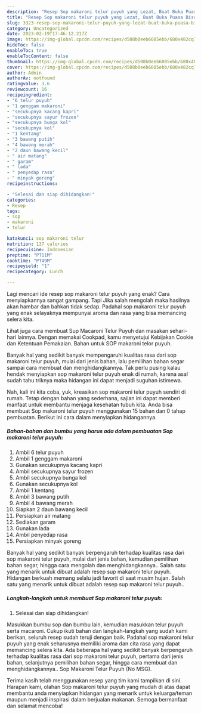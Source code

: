 ```yaml
---
description: "Resep Sop makaroni telur puyuh yang Lezat, Buat Buka Puasa Bisa Manjain Lidah"
title: "Resep Sop makaroni telur puyuh yang Lezat, Buat Buka Puasa Bisa Manjain Lidah"
slug: 3323-resep-sop-makaroni-telur-puyuh-yang-lezat-buat-buka-puasa-bisa-manjain-lidah
category: Uncategorized
date: 2023-02-19T17:46:12.217Z
image: https://img-global.cpcdn.com/recipes/d508b0eeb6085ebb/680x482cq70/sop-makaroni-telur-puyuh-foto-resep-utama.jpg
hideToc: false
enableToc: true
enableTocContent: false
thumbnail: https://img-global.cpcdn.com/recipes/d508b0eeb6085ebb/680x482cq70/sop-makaroni-telur-puyuh-foto-resep-utama.jpg
cover: https://img-global.cpcdn.com/recipes/d508b0eeb6085ebb/680x482cq70/sop-makaroni-telur-puyuh-foto-resep-utama.jpg
author: Admin
authorAv: notfound
ratingvalue: 3.6
reviewcount: 16
recipeingredient:
- "6 telur puyuh"
- "1 genggam makaroni"
- "secukupnya kacang kapri"
- "secukupnya sayur frozen"
- "secukupnya bunga kol"
- "secukupnya kol"
- "1 kentang"
- "3 bawang putih"
- "4 bawang merah"
- "2 daun bawang kecil"
- " air matang"
- " garam"
- " lada"
- " penyedap rasa"
- " minyak goreng"
recipeinstructions:

- "Selesai dan siap dihidangkan!"
categories:
- Resep
tags:
- sop
- makaroni
- telur

katakunci: sop makaroni telur 
nutrition: 137 calories
recipecuisine: Indonesian
preptime: "PT11M"
cooktime: "PT49M"
recipeyield: "1"
recipecategory: Lunch

---
```



Lagi mencari ide resep sop makaroni telur puyuh yang enak? Cara menyiapkannya sangat gampang. Tapi Jika salah mengolah maka hasilnya akan hambar dan bahkan tidak sedap. Padahal sop makaroni telur puyuh yang enak selayaknya mempunyai aroma dan rasa yang bisa memancing selera kita.


Lihat juga cara membuat Sup Macaroni Telur Puyuh dan masakan sehari-hari lainnya. Dengan memakai Cookpad, kamu menyetujui Kebijakan Cookie dan Ketentuan Pemakaian. Bahan untuk SOP makaroni telor puyuh.

Banyak hal yang sedikit banyak mempengaruhi kualitas rasa dari sop makaroni telur puyuh, mulai dari jenis bahan, lalu pemilihan bahan segar sampai cara membuat dan menghidangkannya. Tak perlu pusing kalau hendak menyiapkan sop makaroni telur puyuh enak di rumah, karena asal sudah tahu triknya maka hidangan ini dapat menjadi suguhan istimewa.


Nah, kali ini kita coba, yuk, kreasikan sop makaroni telur puyuh sendiri di rumah. Tetap dengan bahan yang sederhana, sajian ini dapat memberi manfaat untuk membantu menjaga kesehatan tubuh kita. Anda bisa membuat Sop makaroni telur puyuh menggunakan 15 bahan dan 0 tahap pembuatan. Berikut ini cara dalam menyiapkan hidangannya.

<!--inarticleads1-->

##### Bahan-bahan dan bumbu yang harus ada dalam pembuatan Sop makaroni telur puyuh:

1. Ambil 6 telur puyuh
1. Ambil 1 genggam makaroni
1. Gunakan secukupnya kacang kapri
1. Ambil secukupnya sayur frozen
1. Ambil secukupnya bunga kol
1. Gunakan secukupnya kol
1. Ambil 1 kentang
1. Ambil 3 bawang putih
1. Ambil 4 bawang merah
1. Siapkan 2 daun bawang kecil
1. Persiapkan  air matang
1. Sediakan  garam
1. Gunakan  lada
1. Ambil  penyedap rasa
1. Persiapkan  minyak goreng


Banyak hal yang sedikit banyak berpengaruh terhadap kualitas rasa dari sop makaroni telur puyuh, mulai dari jenis bahan, kemudian pemilihan bahan segar, hingga cara mengolah dan menghidangkannya.. Salah satu yang menarik untuk dibuat adalah resep sup makaroni telur puyuh. Hidangan berkuah memang selalu jadi favorit di saat musim hujan. Salah satu yang menarik untuk dibuat adalah resep sup makaroni telur puyuh.. 

<!--inarticleads2-->

##### Langkah-langkah untuk membuat Sop makaroni telur puyuh:


1. Selesai dan siap dihidangkan!

Masukkan bumbu sop dan bumbu lain, kemudian masukkan telur puyuh serta macaroni. Cukup ikuti bahan dan langkah-langkah yang sudah kami berikan, seluruh resep sudah teruji dengan baik. Padahal sop makaroni telur puyuh yang enak seharusnya memiliki aroma dan cita rasa yang dapat memancing selera kita. Ada beberapa hal yang sedikit banyak berpengaruh terhadap kualitas rasa dari sop makaroni telur puyuh, pertama dari jenis bahan, selanjutnya pemilihan bahan segar, hingga cara membuat dan menghidangkannya.. Sop Makaroni Telur Puyuh (No MSG). 

Terima kasih telah menggunakan resep yang tim kami tampilkan di sini. Harapan kami, olahan Sop makaroni telur puyuh yang mudah di atas dapat membantu anda menyiapkan hidangan yang menarik untuk keluarga/teman maupun menjadi inspirasi dalam berjualan makanan. Semoga bermanfaat dan selamat mencoba!
